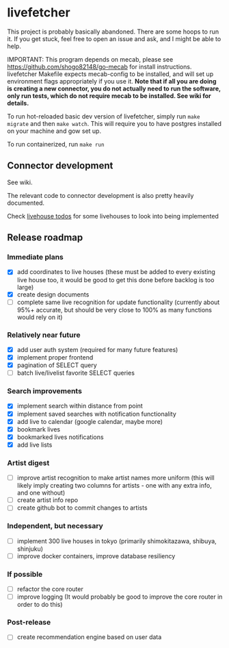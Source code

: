 # livefetcher

This project is probably basically abandoned. There are some hoops to run it. If you get stuck, feel free to open an issue and ask, and I might be able to help.

IMPORTANT: This program depends on mecab, please see https://github.com/shogo82148/go-mecab for install instructions. livefetcher Makefile expects mecab-config to be installed, and will set up environment flags appropriately if you use it. **Note that if all you are doing is creating a new connector, you do not actually need to run the software, only run tests, which do not require mecab to be installed. See wiki for details.**

To run hot-reloaded basic dev version of livefetcher, simply run `make migrate` and then `make watch`. This will require you to have postgres installed on your machine and gow set up.

To run containerized, run `make run`

## Connector development

See wiki.

The relevant code to connector development is also pretty heavily documented.

Check [livehouse todos](LIVEHOUSE-TODO.md) for some livehouses to look into being implemented

## Release roadmap
### Immediate plans
- [x] add coordinates to live houses (these must be added to every existing live house too, it would be good to get this done before backlog is too large)
- [x] create design documents
- [ ] complete same live recognition for update functionality (currently about 95%+ accurate, but should be very close to 100% as many functions would rely on it)

### Relatively near future
- [x] add user auth system (required for many future features)
- [x] implement proper frontend
- [x] pagination of SELECT query
- [ ] batch live/livelist favorite SELECT queries

### Search improvements
- [x] implement search within distance from point
- [x] implement saved searches with notification functionality
- [x] add live to calendar (google calendar, maybe more)
- [x] bookmark lives
- [x] bookmarked lives notifications
- [x] add live lists

### Artist digest
- [ ] improve artist recognition to make artist names more uniform (this will likely imply creating two columns for artists - one with any extra info, and one without)
- [ ] create artist info repo
- [ ] create github bot to commit changes to artists

### Independent, but necessary
- [ ] implement 300 live houses in tokyo (primarily shimokitazawa, shibuya, shinjuku)
- [ ] improve docker containers, improve database resiliency

### If possible
- [ ] refactor the core router
- [ ] improve logging (It would probably be good to improve the core router in order to do this)

### Post-release
- [ ] create recommendation engine based on user data
